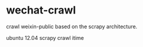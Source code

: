 # wechat-crawl

crawl weixin-public based on the scrapy architecture.

ubuntu 12.04
scrapy crawl itime
